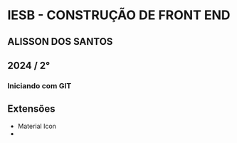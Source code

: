 
# IESB - CONSTRUÇÃO DE FRONT END 

## ALISSON DOS SANTOS

## 2024 / 2°

 ### Iniciando com GIT 


## Extensões 
- Material Icon 
- 
